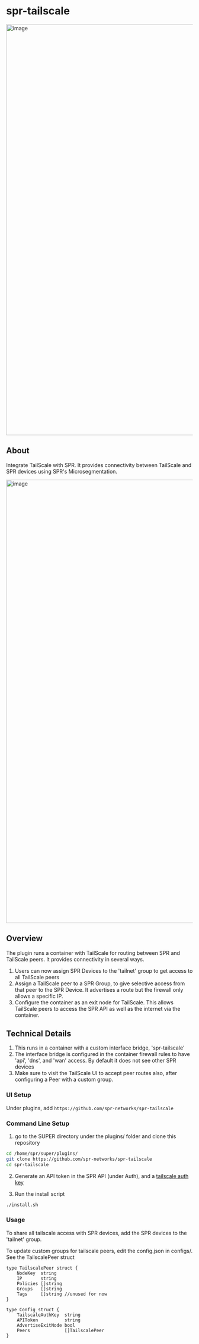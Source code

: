 # spr-tailscale

<img width="1105" alt="image" src="https://github.com/spr-networks/spr-tailscale/assets/37549748/cbd99b74-c830-41cb-a8ee-754ff6eab65d">

## About 

Integrate TailScale with SPR. It provides connectivity between TailScale and SPR devices using SPR's Microsegmentation.

<img width="1192" alt="image" src="https://github.com/spr-networks/spr-tailscale/assets/37549748/5fc95691-41f2-49f5-ae06-594dd5b41e3c">

## Overview

The plugin runs a container with TailScale for routing between SPR and TailScale peers. It provides connectivity in several ways.

1. Users can now assign SPR Devices to the 'tailnet' group to get access to all TailScale peers
2. Assign a TailScale peer to a SPR Group, to give selective access from that peer to the SPR Device. It advertises a route but the firewall only allows a specific IP.
3. Configure the container as an exit node for TailScale. This allows TailScale peers to access the SPR API as well as the internet via the container.

## Technical Details
1. This runs in a container with a custom interface bridge, 'spr-tailscale'
2. The interface bridge is configured in the container firewall rules to have 'api', 'dns', and 'wan' access. By default it does not see other SPR devices
3. Make sure to visit the TailScale UI to accept peer routes also, after configuring a Peer with a custom group. 

### UI Setup

Under plugins, add `https://github.com/spr-networks/spr-tailscale`

### Command Line Setup

1. go to the SUPER directory under the plugins/ folder and clone this repository

```bash
cd /home/spr/super/plugins/
git clone https://github.com/spr-networks/spr-tailscale
cd spr-tailscale
```

2. Generate an API token in the SPR API (under Auth), and a [tailscale auth key](https://login.tailscale.com/admin/settings/keys)

3. Run the install script
```bash
./install.sh
```

### Usage

To share all tailscale access with SPR devices, add the SPR devices to the 'tailnet' group.


To update custom groups for tailscale peers, edit the config.json in configs/.
See the  TailscalePeer struct

```
type TailscalePeer struct {
	NodeKey  string
	IP       string
	Policies []string
	Groups   []string
	Tags     []string //unused for now
}

type Config struct {
	TailscaleAuthKey  string
	APIToken          string
	AdvertiseExitNode bool
	Peers             []TailscalePeer
}
```

